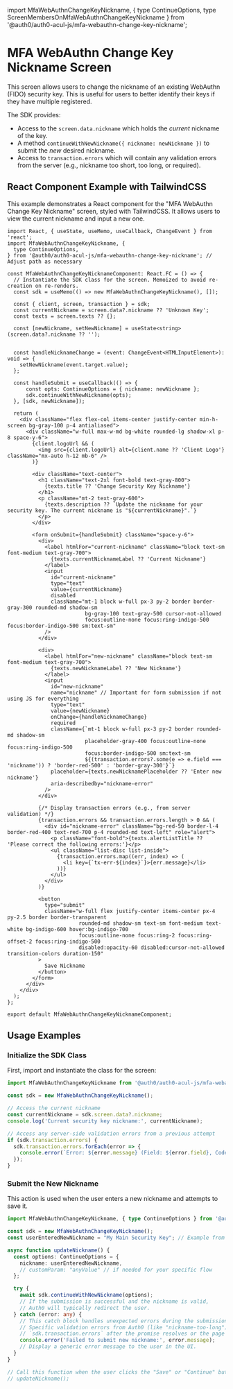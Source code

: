 import MfaWebAuthnChangeKeyNickname, {
  type ContinueOptions,
  type ScreenMembersOnMfaWebAuthnChangeKeyNickname
} from '@auth0/auth0-acul-js/mfa-webauthn-change-key-nickname';

# MFA WebAuthn Change Key Nickname Screen

This screen allows users to change the nickname of an existing WebAuthn (FIDO) security key. This is useful for users to better identify their keys if they have multiple registered.

The SDK provides:
- Access to the `screen.data.nickname` which holds the *current* nickname of the key.
- A method `continueWithNewNickname({ nickname: newNickname })` to submit the *new* desired nickname.
- Access to `transaction.errors` which will contain any validation errors from the server (e.g., nickname too short, too long, or required).

## React Component Example with TailwindCSS

This example demonstrates a React component for the "MFA WebAuthn Change Key Nickname" screen, styled with TailwindCSS. It allows users to view the current nickname and input a new one.

```tsx
import React, { useState, useMemo, useCallback, ChangeEvent } from 'react';
import MfaWebAuthnChangeKeyNickname, {
  type ContinueOptions,
} from '@auth0/auth0-acul-js/mfa-webauthn-change-key-nickname'; // Adjust path as necessary

const MfaWebAuthnChangeKeyNicknameComponent: React.FC = () => {
  // Instantiate the SDK class for the screen. Memoized to avoid re-creation on re-renders.
  const sdk = useMemo(() => new MfaWebAuthnChangeKeyNickname(), []);

  const { client, screen, transaction } = sdk;
  const currentNickname = screen.data?.nickname ?? 'Unknown Key';
  const texts = screen.texts ?? {};

  const [newNickname, setNewNickname] = useState<string>(screen.data?.nickname ?? '');


  const handleNicknameChange = (event: ChangeEvent<HTMLInputElement>): void => {
    setNewNickname(event.target.value);
  };

  const handleSubmit = useCallback(() => {
      const opts: ContinueOptions = { nickname: newNickname };
      sdk.continueWithNewNickname(opts);
  }, [sdk, newNickname]);

  return (
    <div className="flex flex-col items-center justify-center min-h-screen bg-gray-100 p-4 antialiased">
      <div className="w-full max-w-md bg-white rounded-lg shadow-xl p-8 space-y-6">
        {client.logoUrl && (
          <img src={client.logoUrl} alt={client.name ?? 'Client Logo'} className="mx-auto h-12 mb-6" />
        )}

        <div className="text-center">
          <h1 className="text-2xl font-bold text-gray-800">
            {texts.title ?? 'Change Security Key Nickname'}
          </h1>
          <p className="mt-2 text-gray-600">
            {texts.description ?? `Update the nickname for your security key. The current nickname is "${currentNickname}".`}
          </p>
        </div>

        <form onSubmit={handleSubmit} className="space-y-6">
          <div>
            <label htmlFor="current-nickname" className="block text-sm font-medium text-gray-700">
              {texts.currentNicknameLabel ?? 'Current Nickname'}
            </label>
            <input
              id="current-nickname"
              type="text"
              value={currentNickname}
              disabled
              className="mt-1 block w-full px-3 py-2 border border-gray-300 rounded-md shadow-sm 
                         bg-gray-100 text-gray-500 cursor-not-allowed
                         focus:outline-none focus:ring-indigo-500 focus:border-indigo-500 sm:text-sm"
            />
          </div>

          <div>
            <label htmlFor="new-nickname" className="block text-sm font-medium text-gray-700">
              {texts.newNicknameLabel ?? 'New Nickname'}
            </label>
            <input
              id="new-nickname"
              name="nickname" // Important for form submission if not using JS for everything
              type="text"
              value={newNickname}
              onChange={handleNicknameChange}
              required
              className={`mt-1 block w-full px-3 py-2 border rounded-md shadow-sm 
                         placeholder-gray-400 focus:outline-none focus:ring-indigo-500 
                         focus:border-indigo-500 sm:text-sm 
                         ${(transaction.errors?.some(e => e.field === 'nickname')) ? 'border-red-500' : 'border-gray-300'}`}
              placeholder={texts.newNicknamePlaceholder ?? 'Enter new nickname'}
              aria-describedby="nickname-error"
            />
          </div>

          {/* Display transaction errors (e.g., from server validation) */}
          {transaction.errors && transaction.errors.length > 0 && (
            <div id="nickname-error" className="bg-red-50 border-l-4 border-red-400 text-red-700 p-4 rounded-md text-left" role="alert">
              <p className="font-bold">{texts.alertListTitle ?? 'Please correct the following errors:'}</p>
              <ul className="list-disc list-inside">
                {transaction.errors.map((err, index) => (
                  <li key={`tx-err-${index}`}>{err.message}</li>
                ))}
              </ul>
            </div>
          )}

          <button
            type="submit"
            className="w-full flex justify-center items-center px-4 py-2.5 border border-transparent 
                       rounded-md shadow-sm text-sm font-medium text-white bg-indigo-600 hover:bg-indigo-700 
                       focus:outline-none focus:ring-2 focus:ring-offset-2 focus:ring-indigo-500 
                       disabled:opacity-60 disabled:cursor-not-allowed transition-colors duration-150"
          >
            Save Nickname
          </button>
        </form>
      </div>
    </div>
  );
};

export default MfaWebAuthnChangeKeyNicknameComponent;
```

## Usage Examples

### Initialize the SDK Class

First, import and instantiate the class for the screen:

```typescript
import MfaWebAuthnChangeKeyNickname from '@auth0/auth0-acul-js/mfa-webauthn-change-key-nickname';

const sdk = new MfaWebAuthnChangeKeyNickname();

// Access the current nickname
const currentNickname = sdk.screen.data?.nickname;
console.log('Current security key nickname:', currentNickname);

// Access any server-side validation errors from a previous attempt
if (sdk.transaction.errors) {
  sdk.transaction.errors.forEach(error => {
    console.error(`Error: ${error.message} (Field: ${error.field}, Code: ${error.code})`);
  });
}
```

### Submit the New Nickname

This action is used when the user enters a new nickname and attempts to save it.

```typescript
import MfaWebAuthnChangeKeyNickname, { type ContinueOptions } from '@auth0/auth0-acul-js/mfa-webauthn-change-key-nickname';

const sdk = new MfaWebAuthnChangeKeyNickname();
const userEnteredNewNickname = "My Main Security Key"; // Example from user input

async function updateNickname() {
  const options: ContinueOptions = {
    nickname: userEnteredNewNickname,
    // customParam: "anyValue" // if needed for your specific flow
  };

  try {
    await sdk.continueWithNewNickname(options);
    // If the submission is successful and the nickname is valid,
    // Auth0 will typically redirect the user.
  } catch (error: any) {
    // This catch block handles unexpected errors during the submission itself (e.g., network issues).
    // Specific validation errors from Auth0 (like "nickname-too-long") will be available in
    // `sdk.transaction.errors` after the promise resolves or the page reloads.
    console.error('Failed to submit new nickname:', error.message);
    // Display a generic error message to the user in the UI.
  }
}

// Call this function when the user clicks the "Save" or "Continue" button.
// updateNickname();
```